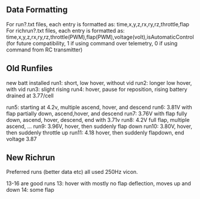 ## Data Formatting
For run?.txt files, each entry is formatted as: time,x,y,z,rx,ry,rz,throttle,flap
For richrun?.txt files, each entry is formatted as: time,x,y,z,rx,ry,rz,throttle(PWM),flap(PWM),voltage(volt),isAutomaticControl(for future compatibility, 1 if using command over telemetry, 0 if using command from RC transmitter)

## Old Runfiles
new batt installed
run1: short, low hover, without vid
run2: longer low hover, with vid
run3: slight rising
run4: hover, pause for reposition, rising
battery drained at 3.77/cell

run5: starting at 4.2v, multiple ascend, hover, and descend
run6: 3.81V with flap partially down, ascend,hover, and descend
run7: 3.76V with flap fully down, ascend, hover, descend, end with 3.71v
run8: 4.2V full flap, multiple ascend, ...
run9: 3.96V, hover, then suddenly flap down
run10: 3.80V, hover, then suddenly throttle up
run11: 4.18 hover, then suddenly flapdown, end voltage 3.87

## New Richrun
Preferred runs (better data etc)
all used 250Hz vicon. 

13-16 are good runs
13: hover with mostly no flap deflection, moves up and down
14: some flap

